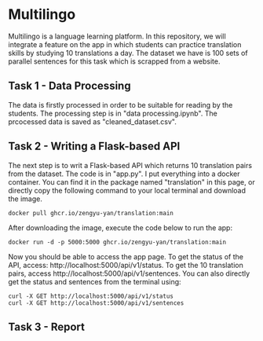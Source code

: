 # Multilingo

Multilingo is a language learning platform. In this repository, we will integrate a feature on the app in which students can practice translation skills by studying 10 translations a day. The dataset we have is 100 sets of parallel sentences for this task which is scrapped 
from a website.


## Task 1 - Data Processing

The data is firstly processed in order to be suitable for reading by the students. The processing step is in "data processing.ipynb". The prcocessed data is saved as "cleaned_dataset.csv".

## Task 2 - Writing a Flask-based API

The next step is to writ a Flask-based API which returns 10 translation pairs from the dataset. The code is in "app.py". I put everything into a docker container. You can find it in the package named "translation" in this page, or directly copy the following command to your local terminal and download the image.

```
docker pull ghcr.io/zengyu-yan/translation:main
```

After downloading the image, execute the code below to run the app:

```
docker run -d -p 5000:5000 ghcr.io/zengyu-yan/translation:main
```

Now you should be able to access the app page. To get the status of the API, access: http://localhost:5000/api/v1/status. To get the 10 translation pairs, access http://localhost:5000/api/v1/sentences. You can also directly get the status and sentences from the terminal using:

```
curl -X GET http://localhost:5000/api/v1/status
curl -X GET http://localhost:5000/api/v1/sentences
```

## Task 3 - Report

